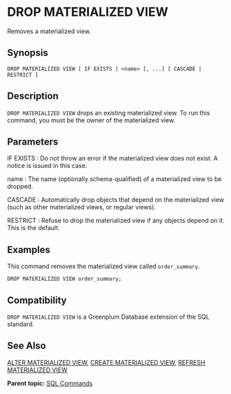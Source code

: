# DROP MATERIALIZED VIEW 

Removes a materialized view.

## <a id="section2"></a>Synopsis 

``` {#sql_command_synopsis}
DROP MATERIALIZED VIEW [ IF EXISTS ] <name> [, ...] [ CASCADE | RESTRICT ]
```

## <a id="section3"></a>Description 

`DROP MATERIALIZED VIEW` drops an existing materialized view. To run this command, you must be the owner of the materialized view.

## <a id="section4"></a>Parameters 

IF EXISTS
:   Do not throw an error if the materialized view does not exist. A notice is issued in this case.

name
:   The name \(optionally schema-qualified\) of a materialized view to be dropped.

CASCADE
:   Automatically drop objects that depend on the materialized view \(such as other materialized views, or regular views\).

RESTRICT
:   Refuse to drop the materialized view if any objects depend on it. This is the default.

## <a id="section6"></a>Examples 

This command removes the materialized view called `order_summary`.

```
DROP MATERIALIZED VIEW order_summary;
```

## <a id="section7"></a>Compatibility 

`DROP MATERIALIZED VIEW` is a Greenplum Database extension of the SQL standard.

## <a id="section8"></a>See Also 

[ALTER MATERIALIZED VIEW](ALTER_MATERIALIZED_VIEW.html), [CREATE MATERIALIZED VIEW](CREATE_MATERIALIZED_VIEW.html), [REFRESH MATERIALIZED VIEW](REFRESH_MATERIALIZED_VIEW.html)

**Parent topic:** [SQL Commands](../sql_commands/sql_ref.html)

